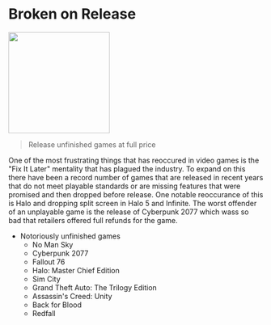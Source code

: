 # Broken on Release
<img src ="https://i.giphy.com/media/AvMJCeu1EMmhG/giphy.webp" height="200">

> Release unfinished games at full price

One of the most frustrating things that has reoccured in video games is the "Fix It Later" mentality that has plagued the industry. To expand on this there have been a record number of games that are released in recent years that do not meet playable standards or are missing features that were promised and then dropped before release. One notable reoccurance of this is Halo and dropping split screen in Halo 5 and Infinite. The worst offender of an unplayable game is the release of Cyberpunk 2077 which wass so bad that retailers offered full refunds for the game. 

* Notoriously unfinished games
    * No Man Sky
    * Cyberpunk 2077
    * Fallout 76
    * Halo: Master Chief Edition
    * Sim City
    * Grand Theft Auto: The Trilogy Edition
    * Assassin's Creed: Unity
    * Back for Blood
    * Redfall